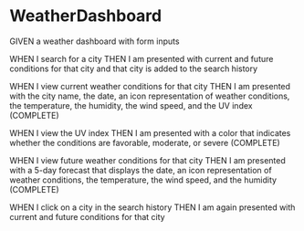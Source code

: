 # WeatherDashboard

GIVEN a weather dashboard with form inputs

WHEN I search for a city
THEN I am presented with current and future conditions for that city and that city is added to the search history

WHEN I view current weather conditions for that city
THEN I am presented with the city name, the date, an icon representation of weather conditions, the temperature, the humidity, the wind speed, and the UV index (COMPLETE)

WHEN I view the UV index
THEN I am presented with a color that indicates whether the conditions are favorable, moderate, or severe (COMPLETE)

WHEN I view future weather conditions for that city
THEN I am presented with a 5-day forecast that displays the date, an icon representation of weather conditions, the temperature, the wind speed, and the humidity (COMPLETE)

WHEN I click on a city in the search history
THEN I am again presented with current and future conditions for that city
